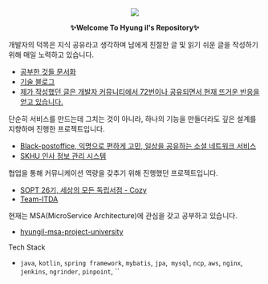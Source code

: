 <div align=center>
<a href="https://hits.seeyoufarm.com"><img src="https://hits.seeyoufarm.com/api/count/incr/badge.svg?url=https%3A%2F%2Fgithub.chttps%2F%2Fgithub.com%2FHyung1Jung%2FHyung1Jung.gitom%2Fgjbae1212%2Fhit-counter&count_bg=%2379C83D&title_bg=%23555555&icon=&icon_color=%23E7E7E7&title=hits&edge_flat=false"/></a>
</div>

<p align="center"><b>✨Welcome To Hyung il's Repository✨</b></p>

개발자의 덕목은 지식 공유라고 생각하며 남에게 친절한 글 및 읽기 쉬운 글을 작성하기 위해 매일 노력하고 있습니다.
- [공부한 것들 문서화](https://github.com/Hyung1Jung/LearnKit)
- [기술 블로그](https://junghyungil.tistory.com/)
- [제가 작성했던 글은 개발자 커뮤니티에서 72번이나 공유되면서 현재 뜨거운 반응을 얻고 있습니다.](https://catnip-push-033.notion.site/028c271177b447a994355b53ae7cb11b) 

단순히 서비스를 만드는데 그치는 것이 아니라, 하나의 기능을 만들더라도 깊은 설계를 지향하며 진행한 프로젝트입니다.
- [Black-postoffice, 익명으로 편하게 고민, 일상을 공유하는 소셜 네트워크 서비스](https://github.com/f-lab-edu/black-postoffice)
- [SKHU 인사 정보 관리 시스템](https://github.com/Hyung1Jung/skhu-Info-management-system)

협업을 통해 커뮤니케이션 역량을 갖추기 위해 진행했던 프로젝트입니다.
- [SOPT 26기, 세상의 모든 독립서점 - Cozy](https://github.com/OurCozy/cozy-server)
- [Team-ITDA](https://github.com/Team-ITDA/studyhub)

현재는 MSA(MicroService Architecture)에 관심을 갖고 공부하고 있습니다.
- [hyungil-msa-project-university](https://github.com/hyungil-msa-project-university)

Tech Stack
 - `java`, `kotlin`, `spring framework`, `mybatis`, `jpa`,` mysql`, `ncp`, `aws`, `nginx`, `jenkins`, `ngrinder`, `pinpoint`, ``

<!--
**Hyung1Jung/Hyung1Jung** is a ✨ _special_ ✨ repository because its `README.md` (this file) appears on your GitHub profile.



Here are some ideas to get you started:

- 🔭 I’m currently working on ...
- 🌱 I’m currently learning ...
- 👯 I’m looking to collaborate on ...
- 🤔 I’m looking for help with ...
- 💬 Ask me about ...
- 📫 How to reach me: ...
- 😄 Pronouns: ...
- ⚡ Fun fact: ...
-->
